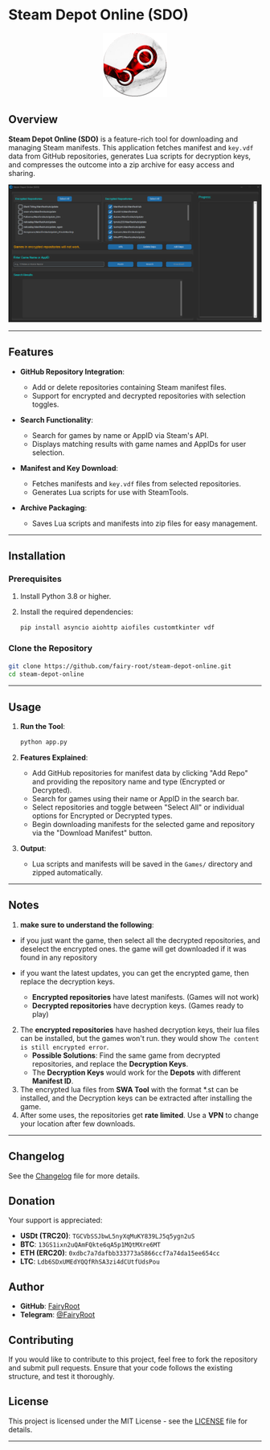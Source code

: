 # Steam Depot Online (SDO)

<div align="center">
  <img src="imgs/app.png" alt="SDO Logo" width="128" height="128">
</div>

## Overview

**Steam Depot Online (SDO)** is a feature-rich tool for downloading and managing Steam manifests. This application fetches manifest and `key.vdf` data from GitHub repositories, generates Lua scripts for decryption keys, and compresses the outcome into a zip archive for easy access and sharing.

<div align="center">
  <img src="imgs/ui.png" alt="SDO UI">
</div>

---

## Features

- **GitHub Repository Integration**:

  - Add or delete repositories containing Steam manifest files.
  - Support for encrypted and decrypted repositories with selection toggles.

- **Search Functionality**:

  - Search for games by name or AppID via Steam's API.
  - Displays matching results with game names and AppIDs for user selection.

- **Manifest and Key Download**:

  - Fetches manifests and `key.vdf` files from selected repositories.
  - Generates Lua scripts for use with SteamTools.

- **Archive Packaging**:
  - Saves Lua scripts and manifests into zip files for easy management.

---

## Installation

### Prerequisites

1. Install Python 3.8 or higher.
2. Install the required dependencies:

   ```bash
   pip install asyncio aiohttp aiofiles customtkinter vdf
   ```

### Clone the Repository

```bash
git clone https://github.com/fairy-root/steam-depot-online.git
cd steam-depot-online
```

---

## Usage

1. **Run the Tool**:

   ```bash
   python app.py
   ```

2. **Features Explained**:

   - Add GitHub repositories for manifest data by clicking "Add Repo" and providing the repository name and type (Encrypted or Decrypted).
   - Search for games using their name or AppID in the search bar.
   - Select repositories and toggle between "Select All" or individual options for Encrypted or Decrypted types.
   - Begin downloading manifests for the selected game and repository via the "Download Manifest" button.

3. **Output**:
   - Lua scripts and manifests will be saved in the `Games/` directory and zipped automatically.

---

## Notes

1. **make sure to understand the following**:

- if you just want the game, then select all the decrypted repositories, and deselect the encrypted ones. the game will get downloaded if it was found in any repository

- if you want the latest updates, you can get the encrypted game, then replace the decryption keys.
  - **Encrypted repositories** have latest manifests. (Games will not work)
  - **Decrypted repositories** have decryption keys. (Games ready to play)

2. The **encrypted repositories** have hashed decryption keys, their lua files can be installed, but the games won't run. they would show `The content is still encrypted error`.
   - **Possible Solutions**: Find the same game from decrypted repositories, and replace the **Decryption Keys**.
   - The **Decryption Keys** would work for the **Depots** with different **Manifest ID**.
3. The encrypted lua files from **SWA Tool** with the format \*.st can be installed, and the Decryption keys can be extracted after installing the game.
4. After some uses, the repositories get **rate limited**. Use a **VPN** to change your location after few downloads.

---

## Changelog

See the [Changelog](changelog.md) file for more details.

## Donation

Your support is appreciated:

- **USDt (TRC20)**: `TGCVbSSJbwL5nyXqMuKY839LJ5q5ygn2uS`
- **BTC**: `13GS1ixn2uQAmFQkte6qA5p1MQtMXre6MT`
- **ETH (ERC20)**: `0xdbc7a7dafbb333773a5866ccf7a74da15ee654cc`
- **LTC**: `Ldb6SDxUMEdYQQfRhSA3zi4dCUtfUdsPou`

## Author

- **GitHub**: [FairyRoot](https://github.com/fairy-root)
- **Telegram**: [@FairyRoot](https://t.me/FairyRoot)

## Contributing

If you would like to contribute to this project, feel free to fork the repository and submit pull requests. Ensure that your code follows the existing structure, and test it thoroughly.

## License

This project is licensed under the MIT License - see the [LICENSE](LICENSE) file for details.

---
